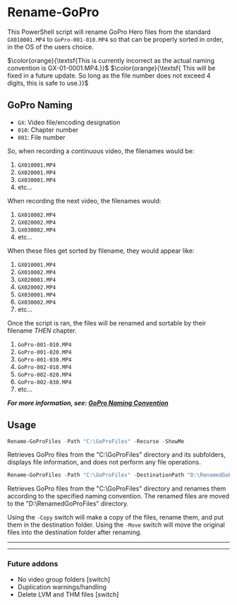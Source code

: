 # Rename-GoPro

This PowerShell script will rename GoPro Hero files from the standard `GX010001.MP4` to `GoPro-001-010.MP4` so that can be properly sorted in order, in the OS of the users choice.

 $\color{orange}{\textsf{This is currently incorrect as the actual naming convention is GX-01-0001.MP4.}}$
$\color{orange}{\textsf{ This will be fixed in a future update. So long as the file number does not exceed 4 digits, this is safe to use.}}$

## GoPro Naming

- `GX`: Video file/encoding designation
- `010`: Chapter number
- `001`: File number

So, when recording a continuous video, the filenames would be:

1. `GX010001.MP4`
2. `GX020001.MP4`
3. `GX030001.MP4`
4. etc...

When recording the next video, the filenames would:

1. `GX010002.MP4`
2. `GX020002.MP4`
3. `GX030002.MP4`
4. etc...

When these files get sorted by filename, they would appear like:

1. `GX010001.MP4`
2. `GX010002.MP4`
3. `GX020001.MP4`
4. `GX020002.MP4`
5. `GX030001.MP4`
6. `GX030002.MP4`
7. etc...

Once the script is ran, the files will be renamed and sortable by their filename *THEN* chapter.

1. `GoPro-001-010.MP4`
2. `GoPro-001-020.MP4`
3. `GoPro-001-030.MP4`
4. `GoPro-002-010.MP4`
5. `GoPro-002-020.MP4`
6. `GoPro-002-030.MP4`
7. etc...

***For more information, see: [GoPro Naming Convention](https://community.gopro.com/s/article/GoPro-Camera-File-Naming-Convention?language=en_US)***

## Usage

```PowerShell
Rename-GoProFiles -Path "C:\GoProFiles" -Recurse -ShowMe
```

Retrieves GoPro files from the "C:\\GoProFiles" directory and its subfolders, displays file information, and does not perform any file operations.

```PowerShell
Rename-GoProFiles -Path "C:\GoProFiles" -DestinationPath "D:\RenamedGoProFiles"
```

Retrieves GoPro files from the "C:\\GoProFiles" directory and renames them according to the specified naming convention. The renamed files are moved to the "D:\\RenamedGoProFiles" directory.

Using the `-Copy` switch will make a copy of the files, rename them, and put them in the destination folder.
Using the `-Move` switch will move the original files into the destination folder after renaming.

---
---

### Future addons

- No video group folders \[switch\]
- Duplication warnings/handling
- Delete LVM and THM files \[switch\]